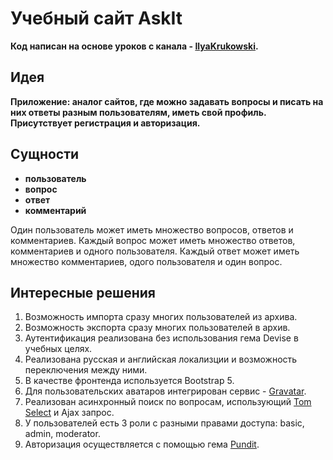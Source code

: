 Учебный сайт AskIt
==================

**Код написан на основе уроков с канала - [IlyaKrukowski](https://www.youtube.com/c/IlyaBodrovKrukowski).**

Идея
----

**Приложение: аналог сайтов, где можно задавать вопросы и писать на них ответы разным пользователям, иметь свой профиль. Присутствует регистрация и авторизация.** 

Сущности
--------

- **пользователь**
- **вопрос**
- **ответ**
- **комментарий**

Один пользователь может иметь множество вопросов, ответов и комментариев. Каждый вопрос может иметь множество ответов, комментариев и одного пользователя. Каждый ответ может иметь множество комментариев, одого пользователя и один вопрос.

Интересные решения
------------------

1. Возможность импорта сразу многих пользователей из архива.
2. Возможность экспорта сразу многих пользователей в архив.
3. Аутентификация реализована без использования гема Devise в учебных целях.
4. Реализована русская и английская локализции и возможность переключения между ними.
5. В качестве фронтенда используется Bootstrap 5.
6. Для пользовательских аватаров интегрирован сервис - [Gravatar](https://gravatar.com).
7. Реализован асинхронный поиск по вопросам, использующий [Tom Select](https://tom-select.js.org) и Ajax запрос.
8. У пользователей есть 3 роли с разными правами доступа: basic, admin, moderator.
9. Авторизация осуществляется с помощью гема [Pundit](https://github.com/varvet/pundit).

